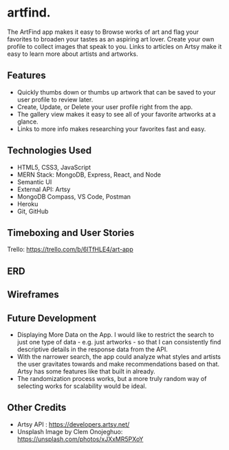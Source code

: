 # artfind.

The ArtFind app makes it easy to Browse works of art and flag your favorites to broaden your tastes as an aspiring art lover. Create your own profile to collect images that speak to you. Links to articles on Artsy make it easy to learn more about artists and artworks.

## Features
* Quickly thumbs down or thumbs up artwork that can be saved to your user profile to review later.
* Create, Update, or Delete your user profile right from the app.
* The gallery view makes it easy to see all of your favorite artworks at a glance.
* Links to more info makes researching your favorites fast and easy.

## Technologies Used
* HTML5, CSS3, JavaScript
* MERN Stack:
    MongoDB, Express, React, and Node
* Semantic UI 
* External API: Artsy
* MongoDB Compass, VS Code, Postman
* Heroku
* Git, GitHub

## Timeboxing and User Stories
Trello: https://trello.com/b/6ITfHLE4/art-app

## ERD

## Wireframes

## Future Development
* Displaying More Data on the App. I would like to restrict the search to just one type of data - e.g. just artworks - so that I can consistently find descriptive details in the response data from the API.
* With the narrower search, the app could analyze what styles and artists the user gravitates towards and make recommendations based on that. Artsy has some features like that built in already.
* The randomization process works, but a more truly random way of selecting works for scalability would be ideal.

## Other Credits
* Artsy API : https://developers.artsy.net/
* Unsplash Image by Clem Onojeghuo: https://unsplash.com/photos/xJXxMR5PXoY